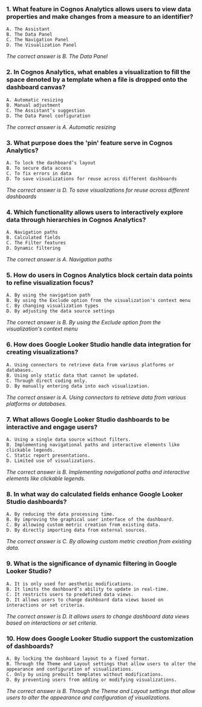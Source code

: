 ### 1. What feature in Cognos Analytics allows users to view data properties and make changes from a measure to an identifier?
    A. The Assistant
    B. The Data Panel
    C. The Navigation Panel
    D. The Visualization Panel

_The correct answer is B. The Data Panel_
### 2. In Cognos Analytics, what enables a visualization to fill the space denoted by a template when a file is dropped onto the dashboard canvas?
    A. Automatic resizing
    B. Manual adjustment
    C. The Assistant’s suggestion
    D. The Data Panel configuration

_The correct answer is A. Automatic resizing_
### 3. What purpose does the 'pin' feature serve in Cognos Analytics?
    A. To lock the dashboard’s layout
    B. To secure data access
    C. To fix errors in data
    D. To save visualizations for reuse across different dashboards

_The correct answer is D. To save visualizations for reuse across different dashboards_
### 4. Which functionality allows users to interactively explore data through hierarchies in Cognos Analytics?
    A. Navigation paths
    B. Calculated fields
    C. The Filter features
    D. Dynamic filtering

_The correct answer is A. Navigation paths_
### 5. How do users in Cognos Analytics block certain data points to refine visualization focus?
    A. By using the navigation path
    B. By using the Exclude option from the visualization's context menu
    C. By changing visualization types
    D. By adjusting the data source settings

_The correct answer is B. By using the Exclude option from the visualization's context menu_
### 6. How does Google Looker Studio handle data integration for creating visualizations?
    A. Using connectors to retrieve data from various platforms or databases.
    B. Using only static data that cannot be updated.
    C. Through direct coding only.
    D. By manually entering data into each visualization.

_The correct answer is A. Using connectors to retrieve data from various platforms or databases._
### 7. What allows Google Looker Studio dashboards to be interactive and engage users?
    A. Using a single data source without filters.
    B. Implementing navigational paths and interactive elements like clickable legends.
    C. Static report presentations.
    D. Limited use of visualizations.

_The correct answer is B. Implementing navigational paths and interactive elements like clickable legends._
### 8. In what way do calculated fields enhance Google Looker Studio dashboards?
    A. By reducing the data processing time.
    B. By improving the graphical user interface of the dashboard.
    C. By allowing custom metric creation from existing data.
    D. By directly importing data from external sources.

_The correct answer is C. By allowing custom metric creation from existing data._
### 9. What is the significance of dynamic filtering in Google Looker Studio?
    A. It is only used for aesthetic modifications.
    B. It limits the dashboard’s ability to update in real-time.
    C. It restricts users to predefined data views.
    D. It allows users to change dashboard data views based on interactions or set criteria.

_The correct answer is D. It allows users to change dashboard data views based on interactions or set criteria._
### 10. How does Google Looker Studio support the customization of dashboards?
    A. By locking the dashboard layout to a fixed format.
    B. Through the Theme and Layout settings that allow users to alter the appearance and configuration of visualizations.
    C. Only by using prebuilt templates without modifications.
    D. By preventing users from adding or modifying visualizations.

_The correct answer is B. Through the Theme and Layout settings that allow users to alter the appearance and configuration of visualizations._
